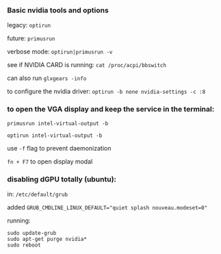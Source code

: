 ### Basic nvidia tools and options

legacy: `optirun`

future: `primusrun`

verbose mode: `optirun|primusrun -v`

see if NVIDIA CARD is running:
`cat /proc/acpi/bbswitch`

can also run
`glxgears -info`

to configure the nvidia driver:
`optirun -b none nvidia-settings -c :8`

### to open the VGA display and keep the service in the terminal:

`primusrun intel-virtual-output -b`

`optirun intel-virtual-output -b`

use `-f` flag to prevent daemonization

`fn + F7` to open display modal

### disabling dGPU totally (ubuntu):

in: `/etc/default/grub`

added `GRUB_CMDLINE_LINUX_DEFAULT="quiet splash nouveau.modeset=0"`

running:
```
sudo update-grub  
sudo apt-get purge nvidia*  
sudo reboot  
```
